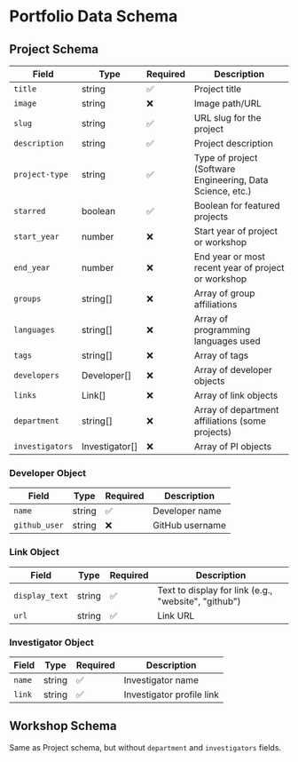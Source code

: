 # Portfolio Data Schema

## Project Schema

| Field | Type | Required | Description |
|-------|------|----------|-------------|
| `title` | string | ✅ | Project title |
| `image` | string | ❌ | Image path/URL |
| `slug` | string | ✅ | URL slug for the project |
| `description` | string | ✅ | Project description |
| `project-type` | string | ✅ | Type of project (Software Engineering, Data Science, etc.) |
| `starred` | boolean | ✅ | Boolean for featured projects |
| `start_year` | number | ❌ | Start year of project or workshop | 
| `end_year` | number | ❌ | End year or most recent year of project or workshop | 
| `groups` | string[] | ❌ | Array of group affiliations |
| `languages` | string[] | ❌ | Array of programming languages used |
| `tags` | string[] | ❌ | Array of tags |
| `developers` | Developer[] | ❌ | Array of developer objects |
| `links` | Link[] | ❌ | Array of link objects |
| `department` | string[] | ❌ | Array of department affiliations (some projects) |
| `investigators` | Investigator[] | ❌ | Array of PI objects |

### Developer Object
| Field | Type | Required | Description |
|-------|------|----------|-------------|
| `name` | string | ✅ | Developer name |
| `github_user` | string | ❌ | GitHub username |

### Link Object
| Field | Type | Required | Description |
|-------|------|----------|-------------|
| `display_text` | string | ✅ | Text to display for link (e.g., "website", "github") |
| `url` | string | ✅ | Link URL |

### Investigator Object
| Field | Type | Required | Description |
|-------|------|----------|-------------|
| `name` | string | ✅ | Investigator name |
| `link` | string | ✅ | Investigator profile link |

## Workshop Schema

Same as Project schema, but without `department` and `investigators` fields.